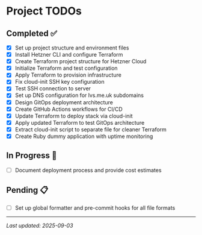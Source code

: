 # Project TODOs

## Completed ✅

- [x] Set up project structure and environment files
- [x] Install Hetzner CLI and configure Terraform
- [x] Create Terraform project structure for Hetzner Cloud
- [x] Initialize Terraform and test configuration
- [x] Apply Terraform to provision infrastructure
- [x] Fix cloud-init SSH key configuration
- [x] Test SSH connection to server
- [x] Set up DNS configuration for lvs.me.uk subdomains
- [x] Design GitOps deployment architecture
- [x] Create GitHub Actions workflows for CI/CD
- [x] Update Terraform to deploy stack via cloud-init
- [x] Apply updated Terraform to test GitOps architecture
- [x] Extract cloud-init script to separate file for cleaner Terraform
- [x] Create Ruby dummy application with uptime monitoring

## In Progress 🔄

- [ ] Document deployment process and provide cost estimates

## Pending 📋

- [ ] Set up global formatter and pre-commit hooks for all file formats

---
*Last updated: 2025-09-03*